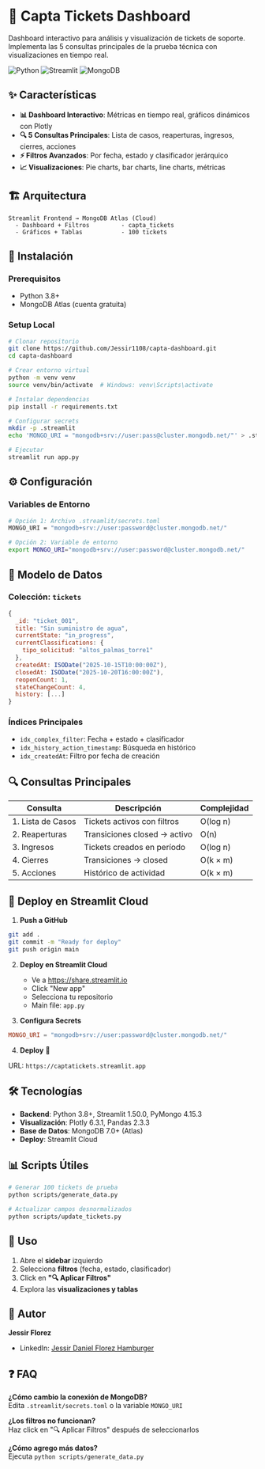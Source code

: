 # 🎫 Capta Tickets Dashboard

Dashboard interactivo para análisis y visualización de tickets de soporte. Implementa las 5 consultas principales de la prueba técnica con visualizaciones en tiempo real.

![Python](https://img.shields.io/badge/python-3.8+-blue.svg)
![Streamlit](https://img.shields.io/badge/streamlit-1.31.0-red.svg)
![MongoDB](https://img.shields.io/badge/mongodb-7.0+-green.svg)

## ✨ Características

- **📊 Dashboard Interactivo**: Métricas en tiempo real, gráficos dinámicos con Plotly
- **🔍 5 Consultas Principales**: Lista de casos, reaperturas, ingresos, cierres, acciones
- **⚡ Filtros Avanzados**: Por fecha, estado y clasificador jerárquico
- **📈 Visualizaciones**: Pie charts, bar charts, line charts, métricas

## 🏗️ Arquitectura

```
Streamlit Frontend → MongoDB Atlas (Cloud)
  - Dashboard + Filtros         - capta_tickets
  - Gráficos + Tablas           - 100 tickets
```

## 🚀 Instalación

### Prerequisitos
- Python 3.8+
- MongoDB Atlas (cuenta gratuita)

### Setup Local

```bash
# Clonar repositorio
git clone https://github.com/Jessir1108/capta-dashboard.git
cd capta-dashboard

# Crear entorno virtual
python -m venv venv
source venv/bin/activate  # Windows: venv\Scripts\activate

# Instalar dependencias
pip install -r requirements.txt

# Configurar secrets
mkdir -p .streamlit
echo 'MONGO_URI = "mongodb+srv://user:pass@cluster.mongodb.net/"' > .streamlit/secrets.toml

# Ejecutar
streamlit run app.py
```

## ⚙️ Configuración

### Variables de Entorno

```bash
# Opción 1: Archivo .streamlit/secrets.toml
MONGO_URI = "mongodb+srv://user:password@cluster.mongodb.net/"

# Opción 2: Variable de entorno
export MONGO_URI="mongodb+srv://user:password@cluster.mongodb.net/"
```

## 💾 Modelo de Datos

### Colección: `tickets`

```javascript
{
  _id: "ticket_001",
  title: "Sin suministro de agua",
  currentState: "in_progress",
  currentClassifications: {
    tipo_solicitud: "altos_palmas_torre1"
  },
  createdAt: ISODate("2025-10-15T10:00:00Z"),
  closedAt: ISODate("2025-10-20T16:00:00Z"),
  reopenCount: 1,
  stateChangeCount: 4,
  history: [...]
}
```

### Índices Principales

- `idx_complex_filter`: Fecha + estado + clasificador
- `idx_history_action_timestamp`: Búsqueda en histórico
- `idx_createdAt`: Filtro por fecha de creación

## 🔍 Consultas Principales

| Consulta | Descripción | Complejidad |
|----------|-------------|-------------|
| 1. Lista de Casos | Tickets activos con filtros | O(log n) |
| 2. Reaperturas | Transiciones closed → activo | O(n) |
| 3. Ingresos | Tickets creados en período | O(log n) |
| 4. Cierres | Transiciones → closed | O(k × m) |
| 5. Acciones | Histórico de actividad | O(k × m) |

## 🚀 Deploy en Streamlit Cloud

1. **Push a GitHub**
```bash
git add .
git commit -m "Ready for deploy"
git push origin main
```

2. **Deploy en Streamlit Cloud**
   - Ve a https://share.streamlit.io
   - Click "New app"
   - Selecciona tu repositorio
   - Main file: `app.py`

3. **Configura Secrets**
```toml
MONGO_URI = "mongodb+srv://user:password@cluster.mongodb.net/"
```

4. **Deploy** 🚀

URL: `https://captatickets.streamlit.app`

## 🛠️ Tecnologías

- **Backend**: Python 3.8+, Streamlit 1.50.0, PyMongo 4.15.3
- **Visualización**: Plotly 6.3.1, Pandas 2.3.3
- **Base de Datos**: MongoDB 7.0+ (Atlas)
- **Deploy**: Streamlit Cloud

## 📊 Scripts Útiles

```bash
# Generar 100 tickets de prueba
python scripts/generate_data.py

# Actualizar campos desnormalizados
python scripts/update_tickets.py
```

## 📖 Uso

1. Abre el **sidebar** izquierdo
2. Selecciona **filtros** (fecha, estado, clasificador)
3. Click en **"🔍 Aplicar Filtros"**
4. Explora las **visualizaciones y tablas**

## 👤 Autor

**Jessir Florez**
- LinkedIn: [Jessir Daniel Florez Hamburger](https://www.linkedin.com/in/jessflorez)

## ❓ FAQ

**¿Cómo cambio la conexión de MongoDB?**  
Edita `.streamlit/secrets.toml` o la variable `MONGO_URI`

**¿Los filtros no funcionan?**  
Haz click en "🔍 Aplicar Filtros" después de seleccionarlos

**¿Cómo agrego más datos?**  
Ejecuta `python scripts/generate_data.py`